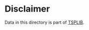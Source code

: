 # Disclaimer

Data in this directory is part of [TSPLIB](http://comopt.ifi.uni-heidelberg.de/software/TSPLIB95).
